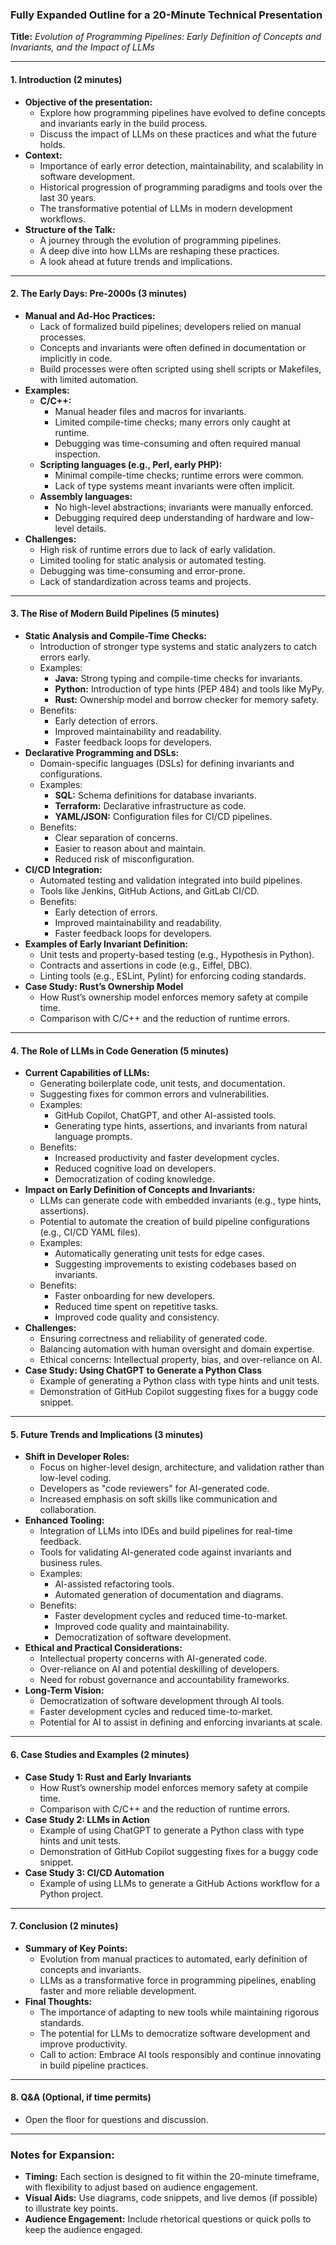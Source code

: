 ### Fully Expanded Outline for a 20-Minute Technical Presentation  
**Title:** *Evolution of Programming Pipelines: Early Definition of Concepts and Invariants, and the Impact of LLMs*  

---

#### **1. Introduction (2 minutes)**  
- **Objective of the presentation:**  
  - Explore how programming pipelines have evolved to define concepts and invariants early in the build process.  
  - Discuss the impact of LLMs on these practices and what the future holds.  
- **Context:**  
  - Importance of early error detection, maintainability, and scalability in software development.  
  - Historical progression of programming paradigms and tools over the last 30 years.  
  - The transformative potential of LLMs in modern development workflows.  
- **Structure of the Talk:**  
  - A journey through the evolution of programming pipelines.  
  - A deep dive into how LLMs are reshaping these practices.  
  - A look ahead at future trends and implications.  

---

#### **2. The Early Days: Pre-2000s (3 minutes)**  
- **Manual and Ad-Hoc Practices:**  
  - Lack of formalized build pipelines; developers relied on manual processes.  
  - Concepts and invariants were often defined in documentation or implicitly in code.  
  - Build processes were often scripted using shell scripts or Makefiles, with limited automation.  
- **Examples:**  
  - **C/C++:**  
    - Manual header files and macros for invariants.  
    - Limited compile-time checks; many errors only caught at runtime.  
    - Debugging was time-consuming and often required manual inspection.  
  - **Scripting languages (e.g., Perl, early PHP):**  
    - Minimal compile-time checks; runtime errors were common.  
    - Lack of type systems meant invariants were often implicit.  
  - **Assembly languages:**  
    - No high-level abstractions; invariants were manually enforced.  
    - Debugging required deep understanding of hardware and low-level details.  
- **Challenges:**  
  - High risk of runtime errors due to lack of early validation.  
  - Limited tooling for static analysis or automated testing.  
  - Debugging was time-consuming and error-prone.  
  - Lack of standardization across teams and projects.  

---

#### **3. The Rise of Modern Build Pipelines (5 minutes)**  
- **Static Analysis and Compile-Time Checks:**  
  - Introduction of stronger type systems and static analyzers to catch errors early.  
  - Examples:  
    - **Java:** Strong typing and compile-time checks for invariants.  
    - **Python:** Introduction of type hints (PEP 484) and tools like MyPy.  
    - **Rust:** Ownership model and borrow checker for memory safety.  
  - Benefits:  
    - Early detection of errors.  
    - Improved maintainability and readability.  
    - Faster feedback loops for developers.  
- **Declarative Programming and DSLs:**  
  - Domain-specific languages (DSLs) for defining invariants and configurations.  
  - Examples:  
    - **SQL:** Schema definitions for database invariants.  
    - **Terraform:** Declarative infrastructure as code.  
    - **YAML/JSON:** Configuration files for CI/CD pipelines.  
  - Benefits:  
    - Clear separation of concerns.  
    - Easier to reason about and maintain.  
    - Reduced risk of misconfiguration.  
- **CI/CD Integration:**  
  - Automated testing and validation integrated into build pipelines.  
  - Tools like Jenkins, GitHub Actions, and GitLab CI/CD.  
  - Benefits:  
    - Early detection of errors.  
    - Improved maintainability and readability.  
    - Faster feedback loops for developers.  
- **Examples of Early Invariant Definition:**  
  - Unit tests and property-based testing (e.g., Hypothesis in Python).  
  - Contracts and assertions in code (e.g., Eiffel, DBC).  
  - Linting tools (e.g., ESLint, Pylint) for enforcing coding standards.  
- **Case Study: Rust’s Ownership Model**  
  - How Rust’s ownership model enforces memory safety at compile time.  
  - Comparison with C/C++ and the reduction of runtime errors.  

---

#### **4. The Role of LLMs in Code Generation (5 minutes)**  
- **Current Capabilities of LLMs:**  
  - Generating boilerplate code, unit tests, and documentation.  
  - Suggesting fixes for common errors and vulnerabilities.  
  - Examples:  
    - GitHub Copilot, ChatGPT, and other AI-assisted tools.  
    - Generating type hints, assertions, and invariants from natural language prompts.  
  - Benefits:  
    - Increased productivity and faster development cycles.  
    - Reduced cognitive load on developers.  
    - Democratization of coding knowledge.  
- **Impact on Early Definition of Concepts and Invariants:**  
  - LLMs can generate code with embedded invariants (e.g., type hints, assertions).  
  - Potential to automate the creation of build pipeline configurations (e.g., CI/CD YAML files).  
  - Examples:  
    - Automatically generating unit tests for edge cases.  
    - Suggesting improvements to existing codebases based on invariants.  
  - Benefits:  
    - Faster onboarding for new developers.  
    - Reduced time spent on repetitive tasks.  
    - Improved code quality and consistency.  
- **Challenges:**  
  - Ensuring correctness and reliability of generated code.  
  - Balancing automation with human oversight and domain expertise.  
  - Ethical concerns: Intellectual property, bias, and over-reliance on AI.  
- **Case Study: Using ChatGPT to Generate a Python Class**  
  - Example of generating a Python class with type hints and unit tests.  
  - Demonstration of GitHub Copilot suggesting fixes for a buggy code snippet.  

---

#### **5. Future Trends and Implications (3 minutes)**  
- **Shift in Developer Roles:**  
  - Focus on higher-level design, architecture, and validation rather than low-level coding.  
  - Developers as "code reviewers" for AI-generated code.  
  - Increased emphasis on soft skills like communication and collaboration.  
- **Enhanced Tooling:**  
  - Integration of LLMs into IDEs and build pipelines for real-time feedback.  
  - Tools for validating AI-generated code against invariants and business rules.  
  - Examples:  
    - AI-assisted refactoring tools.  
    - Automated generation of documentation and diagrams.  
  - Benefits:  
    - Faster development cycles and reduced time-to-market.  
    - Improved code quality and maintainability.  
    - Democratization of software development.  
- **Ethical and Practical Considerations:**  
  - Intellectual property concerns with AI-generated code.  
  - Over-reliance on AI and potential deskilling of developers.  
  - Need for robust governance and accountability frameworks.  
- **Long-Term Vision:**  
  - Democratization of software development through AI tools.  
  - Faster development cycles and reduced time-to-market.  
  - Potential for AI to assist in defining and enforcing invariants at scale.  

---

#### **6. Case Studies and Examples (2 minutes)**  
- **Case Study 1: Rust and Early Invariants**  
  - How Rust’s ownership model enforces memory safety at compile time.  
  - Comparison with C/C++ and the reduction of runtime errors.  
- **Case Study 2: LLMs in Action**  
  - Example of using ChatGPT to generate a Python class with type hints and unit tests.  
  - Demonstration of GitHub Copilot suggesting fixes for a buggy code snippet.  
- **Case Study 3: CI/CD Automation**  
  - Example of using LLMs to generate a GitHub Actions workflow for a Python project.  

---

#### **7. Conclusion (2 minutes)**  
- **Summary of Key Points:**  
  - Evolution from manual practices to automated, early definition of concepts and invariants.  
  - LLMs as a transformative force in programming pipelines, enabling faster and more reliable development.  
- **Final Thoughts:**  
  - The importance of adapting to new tools while maintaining rigorous standards.  
  - The potential for LLMs to democratize software development and improve productivity.  
  - Call to action: Embrace AI tools responsibly and continue innovating in build pipeline practices.  

---

#### **8. Q&A (Optional, if time permits)**  
- Open the floor for questions and discussion.  

---

### Notes for Expansion:  
- **Timing:** Each section is designed to fit within the 20-minute timeframe, with flexibility to adjust based on audience engagement.  
- **Visual Aids:** Use diagrams, code snippets, and live demos (if possible) to illustrate key points.  
- **Audience Engagement:** Include rhetorical questions or quick polls to keep the audience engaged.  
